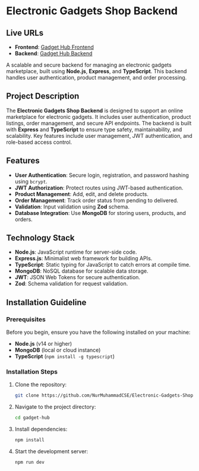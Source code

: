 # Electronic Gadgets Shop Backend

## Live URLs

- **Frontend**: [Gadget Hub Frontend](https://electronic-gadgets-shop-frontend.vercel.app/)
- **Backend**: [Gadget Hub Backend](https://electronic-gadgets-shop-backend.vercel.app/)

A scalable and secure backend for managing an electronic gadgets marketplace, built using **Node.js**, **Express**, and **TypeScript**. This backend handles user authentication, product management, and order processing.

## Project Description

The **Electronic Gadgets Shop Backend** is designed to support an online marketplace for electronic gadgets. It includes user authentication, product listings, order management, and secure API endpoints. The backend is built with **Express** and **TypeScript** to ensure type safety, maintainability, and scalability. Key features include user management, JWT authentication, and role-based access control.

## Features

- **User Authentication**: Secure login, registration, and password hashing using `bcrypt`.
- **JWT Authorization**: Protect routes using JWT-based authentication.
- **Product Management**: Add, edit, and delete products.
- **Order Management**: Track order status from pending to delivered.
- **Validation**: Input validation using **Zod** schema.
- **Database Integration**: Use **MongoDB** for storing users, products, and orders.

## Technology Stack

- **Node.js**: JavaScript runtime for server-side code.
- **Express.js**: Minimalist web framework for building APIs.
- **TypeScript**: Static typing for JavaScript to catch errors at compile time.
- **MongoDB**: NoSQL database for scalable data storage.
- **JWT**: JSON Web Tokens for secure authentication.
- **Zod**: Schema validation for request validation.

## Installation Guideline

### Prerequisites

Before you begin, ensure you have the following installed on your machine:

- **Node.js** (v14 or higher)
- **MongoDB** (local or cloud instance)
- **TypeScript** (`npm install -g typescript`)

### Installation Steps

1. Clone the repository:
    ```bash
    git clone https://github.com/NurMuhammadCSE/Electronic-Gadgets-Shop-Backend.git
    ```
2. Navigate to the project directory:
    ```bash
    cd gadget-hub
    ```
3. Install dependencies:
    ```bash
    npm install
    ```
4. Start the development server:
    ```bash
    npm run dev
    ```
